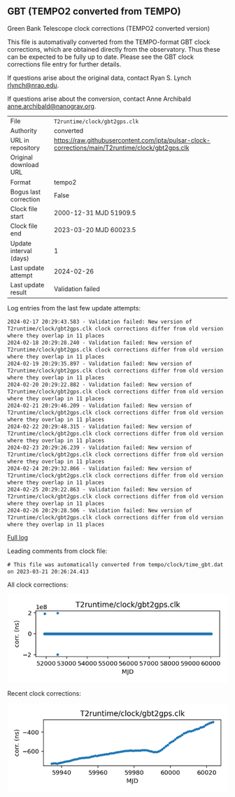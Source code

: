 
## GBT (TEMPO2 converted from TEMPO)

Green Bank Telescope clock corrections (TEMPO2 converted version)

This file is automativally converted from the TEMPO-format GBT
clock corrections, which are obtained directly from the observatory.
Thus these can be expected to be fully up to date. Please see the
GBT clock corrections file entry for further details.

If questions arise about the original data, contact Ryan S. Lynch
<rlynch@nrao.edu>.

If questions arise about the conversion, contact Anne Archibald
<anne.archibald@nanograv.org>.

|     |     |
|:--- |:--- |
| File | `T2runtime/clock/gbt2gps.clk` |
| Authority | converted |
| URL in repository | <https://raw.githubusercontent.com/ipta/pulsar-clock-corrections/main/T2runtime/clock/gbt2gps.clk> |
| Original download URL | <None> |
| Format | tempo2 |
| Bogus last correction | False |
| Clock file start | 2000-12-31 MJD 51909.5 |
| Clock file end | 2023-03-20 MJD 60023.5 |
| Update interval (days) | 1 |
| Last update attempt | 2024-02-26 |
| Last update result | Validation failed |

Log entries from the last few update attempts:
```
2024-02-17 20:29:43.583 - Validation failed: New version of T2runtime/clock/gbt2gps.clk clock corrections differ from old version where they overlap in 11 places
2024-02-18 20:29:28.240 - Validation failed: New version of T2runtime/clock/gbt2gps.clk clock corrections differ from old version where they overlap in 11 places
2024-02-19 20:29:35.897 - Validation failed: New version of T2runtime/clock/gbt2gps.clk clock corrections differ from old version where they overlap in 11 places
2024-02-20 20:29:22.882 - Validation failed: New version of T2runtime/clock/gbt2gps.clk clock corrections differ from old version where they overlap in 11 places
2024-02-21 20:29:46.209 - Validation failed: New version of T2runtime/clock/gbt2gps.clk clock corrections differ from old version where they overlap in 11 places
2024-02-22 20:29:48.315 - Validation failed: New version of T2runtime/clock/gbt2gps.clk clock corrections differ from old version where they overlap in 11 places
2024-02-23 20:29:26.239 - Validation failed: New version of T2runtime/clock/gbt2gps.clk clock corrections differ from old version where they overlap in 11 places
2024-02-24 20:29:32.866 - Validation failed: New version of T2runtime/clock/gbt2gps.clk clock corrections differ from old version where they overlap in 11 places
2024-02-25 20:29:22.863 - Validation failed: New version of T2runtime/clock/gbt2gps.clk clock corrections differ from old version where they overlap in 11 places
2024-02-26 20:29:28.506 - Validation failed: New version of T2runtime/clock/gbt2gps.clk clock corrections differ from old version where they overlap in 11 places
```
[Full log](https://raw.githubusercontent.com/ipta/pulsar-clock-corrections/main/log/T2runtime/clock/gbt2gps.clk.log)

Leading comments from clock file:

    # This file was automatically converted from tempo/clock/time_gbt.dat on 2023-03-21 20:26:24.413



All clock corrections:

![plot of all clock corrections](gbt2gps.clk.png "All corrections")

Recent clock corrections:

![plot of recent clock corrections](gbt2gps.clk.short.png "Recent corrections")


